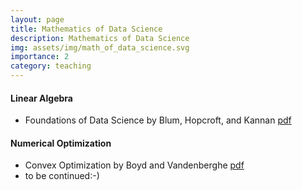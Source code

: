 ```yaml
---
layout: page
title: Mathematics of Data Science
description: Mathematics of Data Science
img: assets/img/math_of_data_science.svg
importance: 2
category: teaching
---
```


#### Linear Algebra

* Foundations of Data Science by Blum, Hopcroft, and Kannan [pdf](https://home.ttic.edu/~avrim/book.pdf)

#### Numerical Optimization  
* Convex Optimization by Boyd and Vandenberghe [pdf](https://web.stanford.edu/~boyd/cvxbook/bv_cvxbook.pdf)  
* to be continued:-)
